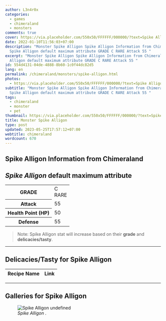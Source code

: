 ```yaml
---
author: L3n4r0x
categories:
  - games
  - chimeraland
  - monsters
comments: true
cover: https://via.placeholder.com/550x50/FFFFFF/000000/?text=Spike Alligon
date: 2022-01-10T11:56:03+07:00
description: "Monster Spike Alligon Spike Alligon Information from Chimeraland
  Spike Alligon default maximum attribute GRADE C RARE Attack 55 "
excerpt: "Monster Spike Alligon Spike Alligon Information from Chimeraland Spike
  Alligon default maximum attribute GRADE C RARE Attack 55 "
id: 554d4131-04de-4888-8b60-1c0f44dc82d5
lang: en
permalink: /chimeraland/monsters/spike-alligon.html
photos:
  - https://via.placeholder.com/550x50/FFFFFF/000000/?text=Spike Alligon
subtitle: "Monster Spike Alligon Spike Alligon Information from Chimeraland
  Spike Alligon default maximum attribute GRADE C RARE Attack 55 "
tags:
  - chimeraland
  - monster
  - pet
thumbnail: https://via.placeholder.com/550x50/FFFFFF/000000/?text=Spike Alligon
title: Monster Spike Alligon
type: post
updated: 2023-05-25T17:57:12+07:00
webtitle: chimeraland
wordcount: 670
---
```


<link
  rel="stylesheet"
  href="https://rawcdn.githack.com/dimaslanjaka/Web-Manajemen/870a349/css/bootstrap-5-3-0-alpha3-wrapper.css"
/>
<section id="bootstrap-wrapper">
  <div data-bs-theme="dark">
    <h2>Spike Alligon Information from Chimeraland</h2>
    <h2 id="attribute"><i>Spike Alligon</i> default maximum attribute</h2>
    <div class="row">
      <div class="col mb-2">
        <div class="card">
          <div class="card-body">
            <table>
              <tr>
                <th>GRADE</th>
                <td>C <br /><span class="text-primary">RARE</span></td>
              </tr>
              <tr>
                <th>Attack</th>
                <td>55</td>
              </tr>
              <tr>
                <th>Health Point (HP)</th>
                <td>50</td>
              </tr>
              <tr>
                <th>Defense</th>
                <td>55</td>
              </tr>
            </table>
          </div>
        </div>
      </div>
    </div>
    <blockquote class="bd-callout bd-callout-warning">
      Note: Spike Alligon stat will increase based on their <b>grade</b> and
      <b>delicacies/tasty</b>.
    </blockquote>
    <hr />
    <h2 id="delicacies">Delicacies/Tasty for Spike Alligon</h2>
    <div class="card">
      <div class="card-body">
        <div class="table-responsive">
          <table class="table table-striped">
            <thead>
              <tr>
                <th>Recipe Name</th>
                <th>Link</th>
              </tr>
            </thead>
            <tbody></tbody>
          </table>
        </div>
      </div>
    </div>
    <hr />
    <div id="gallery">
      <h2>Galleries for Spike Alligon</h2>
      <div class="row">
        <div class="col-lg-6 col-12">
          <figure>
            <img
              src="https://www.webmanajemen.com/undefined"
              alt="Spike Alligon undefined"
            />
            <figcaption style="word-wrap: break-word">
              <i>Spike Alligon</i> .
            </figcaption>
          </figure>
        </div>
      </div>
    </div>
  </div>
</section>